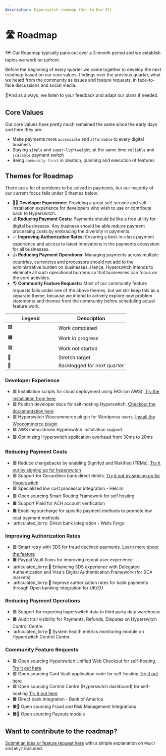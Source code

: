 ```yaml
---
description: Hyperswitch roadmap (Oct to Dec'23)
---
```


# 🛣 Roadmap

🗺️ Our Roadmap typically pans out over a 3-month period and we establish topics we work on upfront.

Before the beginning of every quarter we come together to develop the next roadmap based on our core values, findings over the previous quarter, what we heard from the community as issues and feature requests, in face-to-face discussions and social media.

👂And as always, we listen to your feedback and adapt our plans if needed.

## Core Values

Our core values have pretty much remained the same since the early days and here they are:

* Make payments more `accessible` and `affordable` to every digital business
* Staying `simple` and `super-lightweight`, at the same time `reliable` and `scalable` payment switch
* Being `community-first` in ideation, planning and execution of features

## Themes for Roadmap

There are a lot of problems to be solved in payments, but our majority of our current focus falls under 5 themes below.

* 👨‍💻 **Developer Experience:** Providing a great self-service and self-installation experience for developers who wish to use or contribute back to Hyperswitch.
* 💰 **Reducing Payment Costs:** Payments should be like a free utility for digital businesses. Any business should be able reduce payment processing costs by embracing the diversity in payments.
* 📈 **Improving Authorization Rates:** Ensuring a best-in-class payment experience and access to latest innovations in the payments ecosystem for all businesses.
* 👍 **Reducing Payment Operations:** Managing payments across multiple countries, currencies and processors should not add to the administrative burden on businesses. Hence, Hyperswitch intends to eliminate all such operational burdens so that businesses can focus on the core activities.
* 🌎 **Community Feature Requests:** Most of our community feature requests falls under one of the above themes, but we still keep this as a separate theme, because we intend to actively explore new problem statements and themes from the community before scheduling actual feature work.

<table><thead><tr><th width="148">Legend</th><th>Description</th></tr></thead><tbody><tr><td>🟩</td><td>Work completed</td></tr><tr><td>🟧</td><td>Work in progress</td></tr><tr><td>🟥</td><td>Work not started</td></tr><tr><td>💪</td><td>Stretch target</td></tr><tr><td><span data-gb-custom-inline data-tag="emoji" data-code="1f69b">🚛</span></td><td>Backlogged for next quarter</td></tr></tbody></table>

### Developer Experience

* 🟩 Installation scripts for cloud deployment using EKS (on AWS). [Try the installation from here](https://opensource.hyperswitch.io/deploy-hyperswitch-on-aws/deploy-app-server)
* 🟩 Publish developer docs for self-hosting Hyperswitch. [Checkout the documentation here](https://opensource.hyperswitch.io/)
* 🟩 Hyperswitch Woocommerce plugin for Wordpress users. [Install the Woocommerce plugin](https://hyperswitch.io/docs/sdkIntegrations/wooCommercePlugin/wooCommercePluginOverview)
* 🟩 AWS menu-driven Hyperswitch installation support
* 🟩 Optimizing Hyperswitch application overhead from 30ms to 20ms

### Reducing Payment Costs

* 🟩 Reduce chargebacks by enabling Signifyd and Riskified (FRMs). [Try it out by signing up for hyperswitch](https://app.hyperswitch.io/register)
* 🟩 Support for Gocardless bank direct debits. [Try it out by signing up for Hyperswitch](https://app.hyperswitch.io/register)
* 🟩 Specialized low cost processor integration - Helcim
* 🟩 Open sourcing Smart Routing Framework for self hosting
* 🟧 Support Plaid for ACH account verification
* 🟧 Enabling surcharge for specific payment methods to promote low cost payment methods
* :articulated\_lorry: Direct bank integration - Wells Fargo

### Improving Authorization Rates

* 🟩 Smart retry with 3DS for fraud declined payments. [Learn more about the feature](https://hyperswitch.io/docs/features/smartRetries)
* 🟧 Paypal Vault flows for improving repeat user experience
* :articulated\_lorry:💪 Enhancing 3DS experience with Delegated Authentication and Visa's Digital Authentication Framework (for SCA markets)
* :articulated\_lorry:💪 Improve authorization rates for bank payments through Open banking integration for UK/EU

### Reducing Payment Operations

* 🟩 Support for exporting hyperswitch data to third party data warehouse
* 🟧 Audit trail visibility for Payments, Refunds, Disputes on Hyperswitch Control Centre
* :articulated\_lorry:💪 System health metrics monitoring module on Hyperswitch Control Centre

### Community Feature Requests

* 🟩 Open sourcing Hyperswitch Unified Web Checkout for self-hosting. [Try it out here](https://opensource.hyperswitch.io/deploy-hyperswitch-on-aws/deploy-app-server)
* 🟩 Open sourcing Card Vault application code for self-hosting [Try it out here](https://opensource.hyperswitch.io/hyperswitch-open-source/deploy-hyperswitch-on-aws/deploy-card-vault)
* 🟩 Open sourcing Control Centre (Hyperswitch dashboard) for self-hosting [Try it out here](https://opensource.hyperswitch.io/hyperswitch-open-source/deploy-hyperswitch-on-aws/deploy-control-center/standalone-control-center-deployment-for-prototyping)
* 🟧 Direct bank integration - Bank of America
* 🟧💪 Open sourcing Fraud and Risk Management Integrations
* 🟧💪 Open sourcing Payouts module

## **Want to contribute to the roadmap?**

[Submit an idea or feature request here](https://github.com/juspay/hyperswitch/discussions/categories/ideas-feature-requests) with a simple explanation on `What?` and `Why?` included.
